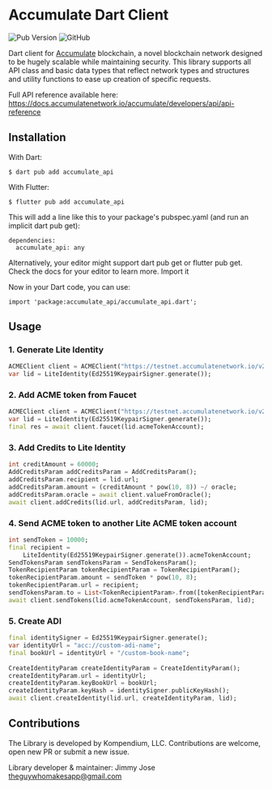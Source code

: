 
# Accumulate Dart Client


![Pub Version](https://img.shields.io/pub/v/accumulate_api)
![GitHub](https://img.shields.io/github/license/kompendium-ano/accumulate-dart-client)

Dart client for [Accumulate](https://github.com/AccumulateNetwork/accumulate) blockchain, a novel blockchain network designed to be hugely scalable while maintaining security.
This library supports all API class and basic data types that reflect network types and structures and utility functions to ease up creation of specific requests.

Full API reference available here: https://docs.accumulatenetwork.io/accumulate/developers/api/api-reference

## Installation

With Dart:
```
$ dart pub add accumulate_api
```

With Flutter:
```
$ flutter pub add accumulate_api
```

This will add a line like this to your package's pubspec.yaml (and run an implicit dart pub get):

```
dependencies:
  accumulate_api: any
```
Alternatively, your editor might support dart pub get or flutter pub get. Check the docs for your editor to learn more.
Import it

Now in your Dart code, you can use:
```
import 'package:accumulate_api/accumulate_api.dart';
```

## Usage



### 1. Generate Lite Identity

```dart
ACMEClient client = ACMEClient("https://testnet.accumulatenetwork.io/v2");
var lid = LiteIdentity(Ed25519KeypairSigner.generate());
```

### 2. Add ACME token from Faucet

```dart
ACMEClient client = ACMEClient("https://testnet.accumulatenetwork.io/v2");
var lid = LiteIdentity(Ed25519KeypairSigner.generate());
final res = await client.faucet(lid.acmeTokenAccount);
```


### 3. Add Credits to Lite Identity

```dart
int creditAmount = 60000;
AddCreditsParam addCreditsParam = AddCreditsParam();  
addCreditsParam.recipient = lid.url;  
addCreditsParam.amount = (creditAmount * pow(10, 8)) ~/ oracle;  
addCreditsParam.oracle = await client.valueFromOracle();  
await client.addCredits(lid.url, addCreditsParam, lid);
```


### 4. Send ACME token to another Lite ACME token account

```dart
int sendToken = 10000;
final recipient =  
    LiteIdentity(Ed25519KeypairSigner.generate()).acmeTokenAccount;  
SendTokensParam sendTokensParam = SendTokensParam();  
TokenRecipientParam tokenRecipientParam = TokenRecipientParam();  
tokenRecipientParam.amount = sendToken * pow(10, 8);  
tokenRecipientParam.url = recipient;  
sendTokensParam.to = List<TokenRecipientParam>.from([tokenRecipientParam]);  
await client.sendTokens(lid.acmeTokenAccount, sendTokensParam, lid);

```

### 5. Create ADI
```dart
final identitySigner = Ed25519KeypairSigner.generate();  
var identityUrl = "acc://custom-adi-name";  
final bookUrl = identityUrl + "/custom-book-name";  
  
CreateIdentityParam createIdentityParam = CreateIdentityParam();  
createIdentityParam.url = identityUrl;  
createIdentityParam.keyBookUrl = bookUrl;  
createIdentityParam.keyHash = identitySigner.publicKeyHash();  
await client.createIdentity(lid.url, createIdentityParam, lid);
```



## Contributions
The Library is developed by Kompendium, LLC. Contributions are welcome, open new PR or submit a new issue.

Library developer & maintainer:
Jimmy Jose <theguywhomakesapp@gmail.com>